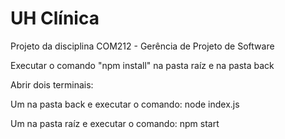 # UH Clínica
Projeto da disciplina COM212 - Gerência de Projeto de Software

Executar o comando "npm install" na pasta raíz e na pasta back

Abrir dois terminais: 

  Um na pasta back e executar o comando: node index.js
  
  Um na pasta raíz e executar o comando: npm start

